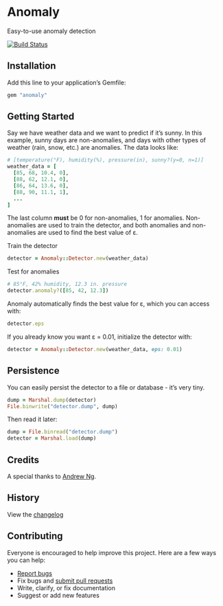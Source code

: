 # Anomaly

Easy-to-use anomaly detection

[![Build Status](https://travis-ci.org/ankane/anomaly.svg?branch=master)](https://travis-ci.org/ankane/anomaly)

## Installation

Add this line to your application’s Gemfile:

```ruby
gem "anomaly"
```

## Getting Started

Say we have weather data and we want to predict if it’s sunny. In this example, sunny days are non-anomalies, and days with other types of weather (rain, snow, etc.) are anomalies. The data looks like:

```ruby
# [temperature(°F), humidity(%), pressure(in), sunny?(y=0, n=1)]
weather_data = [
  [85, 68, 10.4, 0],
  [88, 62, 12.1, 0],
  [86, 64, 13.6, 0],
  [88, 90, 11.1, 1],
  ...
]
```

The last column **must** be 0 for non-anomalies, 1 for anomalies. Non-anomalies are used to train the detector, and both anomalies and non-anomalies are used to find the best value of ε.

Train the detector

```ruby
detector = Anomaly::Detector.new(weather_data)
```

Test for anomalies

```ruby
# 85°F, 42% humidity, 12.3 in. pressure
detector.anomaly?([85, 42, 12.3])
```

Anomaly automatically finds the best value for ε, which you can access with:

```ruby
detector.eps
```

If you already know you want ε = 0.01, initialize the detector with:

```ruby
detector = Anomaly::Detector.new(weather_data, eps: 0.01)
```

## Persistence

You can easily persist the detector to a file or database - it’s very tiny.

```ruby
dump = Marshal.dump(detector)
File.binwrite("detector.dump", dump)
```

Then read it later:

```ruby
dump = File.binread("detector.dump")
detector = Marshal.load(dump)
```

## Credits

A special thanks to [Andrew Ng](https://www.coursera.org/learn/machine-learning).

## History

View the [changelog](https://github.com/ankane/anomaly/blob/master/CHANGELOG.md)

## Contributing

Everyone is encouraged to help improve this project. Here are a few ways you can help:

- [Report bugs](https://github.com/ankane/anomaly/issues)
- Fix bugs and [submit pull requests](https://github.com/ankane/anomaly/pulls)
- Write, clarify, or fix documentation
- Suggest or add new features
